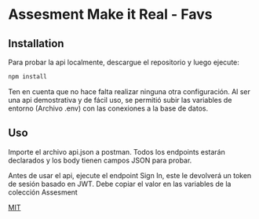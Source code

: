 # Assesment Make it Real - Favs
## Installation
Para probar la api localmente, descargue el repositorio y luego ejecute:
```bash
npm install
```
Ten en cuenta que no hace falta realizar ninguna otra configuración. Al ser una api demostrativa y de fácil uso, se permitió subir las variables de entorno (Archivo .env) con las conexiones a la base de datos.

## Uso

Importe el archivo api.json a postman. Todos los endpoints estarán declarados y los body tienen campos JSON para probar.

Antes de usar el api, ejecute el endpoint Sign In, este le devolverá un token de sesión basado en JWT. Debe copiar el valor en las variables de la colección Assesment

[MIT](https://choosealicense.com/licenses/mit/)